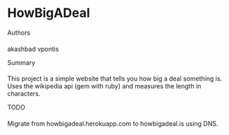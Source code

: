 HowBigADeal
===========

Authors
####
akashbad
vpontis

Summary
####

This project is a simple website that tells you how big a deal something is. Uses the wikipedia api (gem with ruby) and measures the length in characters.

TODO
####

Migrate from howbigadeal.herokuapp.com to howbigadeal.is using DNS.

